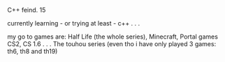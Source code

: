 C++ feind. 15

currently learning - or trying at least - c++ . . .


my go to games are: Half Life (the whole series), Minecraft, Portal games
CS2, CS 1.6 . . . The touhou series (even tho i have only played 3 games: th6, th8 and th19)

